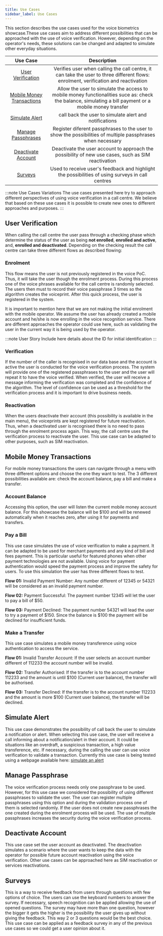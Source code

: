 ```yaml
---
title: Use Cases
sidebar_label: Use Cases
---
```


This section describes the use cases used for the voice biometrics
showcase.These use cases aim to address different possibilities that can be
approached with the use of voice verification. However, depending on the
operator's needs, these solutions can be changed and adapted to simulate other
everyday situations.

|                        Use Case                         |                                                                      Description                                                                       |
| :-----------------------------------------------------: | :----------------------------------------------------------------------------------------------------------------------------------------------------: |
|         [User Verification](#user-verification)         |          Verifies user when calling the call centre, it can take the user to three different flows: enrolment, verification and reactivation           |
| [Mobile Money Transactions](#mobile-money-transactions) | Allow the user to simulate the access to mobile money functionalities suce as: check the balance, simulating a bill payment or a mobile money transfer |
|            [Simulate Alert](#simulate-alert)            |                                                 call back the user to simulate alert and notifications                                                 |
|        [Manage Passphrases](#manage-passphrase)         |                       Register diferent passphrases to the user to show the possibilities of multiple passphrases when necessary                       |
|        [Deactivate Account](#deactivate-account)        |                           Deactivate the user account to approach the possibility of new use cases, such as SIM reactivation                           |
|                   [Surveys](#surveys)                   |                            Used to receive user's feedback and highlight the possibilities of using surveys in call centres                            |

:::note Use Cases Variations The use cases presented here try to approach
different perspectives of using voice verification in a call centre. We believe
that based on these use cases it is possible to create new ones to different
approaches and purposes. :::

## User Verification

When calling the call centre the user pass through a checking phase which
determine the status of the user as being **not enrolled**, **enrolled and
active**, and, **enrolled and deactivated**. Depending on the checking result
the call centre can take three different flows as described flowing:

### Enrolment

This flow means the user is not previously registered in the voice PoC. Thus, it
will take the user though the enrolment process. During this process one of the
voice phrases available for the call centre is randomly selected. The users then
must to record their voice passphrase 3 times so the algorithm creates the
voiceprint. After this quick process, the user is registered in the system.

It is important to mention here that we are not making the initial enrolment
with the mobile operator. We assume the user has already created a mobile
account and he/she is now enrolling in the voice recognition service. There are
different approaches the operator could use here, such as validating the user in
the current way it is being used by the operator.

:::note User Story Include here details about the ID for initial identification
:::

### Verification

If the number of the caller is recognised in our data base and the account is
active the user is conducted for the voice verification process. The system will
provide one of the registered passphrases to the user and the user will repeat
it to have the voice verified. When verified, the user will receive a message
informing the verification was completed and the confidence of the algorithm.
The level of confidence can be used as a threshold for the verification process
and it is important to drive business needs.

### Reactivation

When the users deactivate their account (this possibility is available in the
main menu), the voiceprints are kept registered for future reactivation. Thus,
when a deactivated user is recognised there is no need to pass through the
enrolment process again. This way, the call centre uses the verification process
to reactivate the user. This use case can be adapted to other purposes, such as
SIM reactivation.

## Mobile Money Transactions

For mobile money transactions the users can navigate through a menu with three
different options and choose the one they want to test. The 3 different
possibilities available are: check the account balance, pay a bill and make a
transfer.

### Account Balance

Accessing this option, the user will listen the current mobile money account
balance. For this showcase the balance will be \$100 and will be renewed
automatically when it reaches zero, after using it for payments and transfers.

### Pay a Bill

This use case simulates the use of voice verification to make a payment. It can
be adapted to be used for merchant payments and any kind of bill and fees
payment. This is particular useful for featured phones when other payment
technologies are not available. Using voice for payment authentication would
speed the payment process and improve the safety for users. To use this
simulation the user has three different flows to test.

**Flow 01:** Invalid Payment Number: Any number different of 12345 or 54321 will
be considered as an invalid payment number.

**Flow 02:** Payment Successful: The payment number 12345 will let the user to
pay a bill of \$50.

**Flow 03:** Payment Declined: The payment number 54321 will lead the user to
try a payment of $150. Since the balance is $100 the payment will be declined
for insufficient funds.

### Make a Transfer

This use case simulates a mobile money transference using voice authentication
to access the service.

**Flow 01:** Invalid Transfer Account: If the user selects an account number
different of 112233 the account number will be invalid.

**Flow 02:** Transfer Authorised: If the transfer is to the account number
112233 and the amount is until \$100 (Current user balance), the transfer will
be authorised.

**Flow 03:** Transfer Declined: If the transfer is to the account number 112233
and the amount is more \$100 (Current user balance), the transfer will be
declined.

## Simulate Alert

This use case demonstrates the possibility of call back the user to simulate a
notification or alert. When selecting this use case, the user will receive a
call informing about a notification/alert in their account. It could be
situations like an overdraft, a suspicious transaction, a high value
transference, etc. If necessary, during the calling the user can use voice
verification to validate a transaction. Currently this use case is being tested
using a webpage available here:
[simulate an alert](https://gsmainclusivetechlab.github.io/bilt-voice/voice-biometric/alerts/)

## Manage Passphrase

The voice verification process needs only one passphrase to be used. However,
for this use case we considered the possibility of using different passphrases
to validate the user. The user can register multiple passphrases using this
option and during the validation process one of them is selected randomly. If
the user does not create new passphrases the one created during the enrolment
process will be used. The use of multiple passphrases increases the security
during the voice verification process.

## Deactivate Account

This use case set the user account as deactivated. The deactivation simulates a
scenario where the user wants to keep the data with the operator for possible
future account reactivation using the voice verification. Other use cases can be
approached here as SIM reactivation or services reactivations.

## Surveys

This is a way to receive feedback from users through questions with few options
of choice. The users can use the keyboard numbers to answer the survey. If
necessary, speech recognition can be applied allowing the use of opened
questions. The survey may have more than one question, however the bigger it
gets the higher is the possibility the user gives up without giving the
feedback. This way 2 or 3 questions would be the best choice. This use case can
be applied as a feedback survey in any of the previous use cases so we could get
a user opinion about it.
